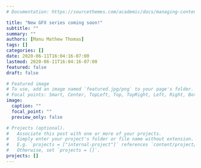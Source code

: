 ```yaml
---
# Documentation: https://sourcethemes.com/academic/docs/managing-content/

title: "New GFX series coming soon!"
subtitle: ""
summary: ""
authors: [Manu Mathew Thomas]
tags: []
categories: []
date: 2020-06-11T16:04:16-07:00
lastmod: 2020-06-11T16:04:16-07:00
featured: false
draft: false

# Featured image
# To use, add an image named `featured.jpg/png` to your page's folder.
# Focal points: Smart, Center, TopLeft, Top, TopRight, Left, Right, BottomLeft, Bottom, BottomRight.
image:
  caption: ""
  focal_point: ""
  preview_only: false

# Projects (optional).
#   Associate this post with one or more of your projects.
#   Simply enter your project's folder or file name without extension.
#   E.g. `projects = ["internal-project"]` references `content/project/deep-learning/index.md`.
#   Otherwise, set `projects = []`.
projects: []
---
```

